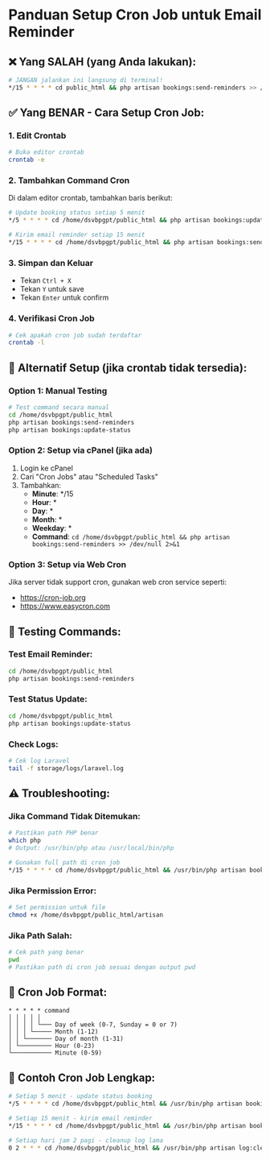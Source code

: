 # Panduan Setup Cron Job untuk Email Reminder

## ❌ **Yang SALAH (yang Anda lakukan):**
```bash
# JANGAN jalankan ini langsung di terminal!
*/15 * * * * cd public_html && php artisan bookings:send-reminders >> /dev/null 2>&1
```

## ✅ **Yang BENAR - Cara Setup Cron Job:**

### **1. Edit Crontab**
```bash
# Buka editor crontab
crontab -e
```

### **2. Tambahkan Command Cron**
Di dalam editor crontab, tambahkan baris berikut:
```bash
# Update booking status setiap 5 menit
*/5 * * * * cd /home/dsvbpgpt/public_html && php artisan bookings:update-status >> /dev/null 2>&1

# Kirim email reminder setiap 15 menit
*/15 * * * * cd /home/dsvbpgpt/public_html && php artisan bookings:send-reminders >> /dev/null 2>&1
```

### **3. Simpan dan Keluar**
- Tekan `Ctrl + X`
- Tekan `Y` untuk save
- Tekan `Enter` untuk confirm

### **4. Verifikasi Cron Job**
```bash
# Cek apakah cron job sudah terdaftar
crontab -l
```

## 🔧 **Alternatif Setup (jika crontab tidak tersedia):**

### **Option 1: Manual Testing**
```bash
# Test command secara manual
cd /home/dsvbpgpt/public_html
php artisan bookings:send-reminders
php artisan bookings:update-status
```

### **Option 2: Setup via cPanel (jika ada)**
1. Login ke cPanel
2. Cari "Cron Jobs" atau "Scheduled Tasks"
3. Tambahkan:
   - **Minute**: */15
   - **Hour**: *
   - **Day**: *
   - **Month**: *
   - **Weekday**: *
   - **Command**: `cd /home/dsvbpgpt/public_html && php artisan bookings:send-reminders >> /dev/null 2>&1`

### **Option 3: Setup via Web Cron**
Jika server tidak support cron, gunakan web cron service seperti:
- https://cron-job.org
- https://www.easycron.com

## 🧪 **Testing Commands:**

### **Test Email Reminder:**
```bash
cd /home/dsvbpgpt/public_html
php artisan bookings:send-reminders
```

### **Test Status Update:**
```bash
cd /home/dsvbpgpt/public_html
php artisan bookings:update-status
```

### **Check Logs:**
```bash
# Cek log Laravel
tail -f storage/logs/laravel.log
```

## ⚠️ **Troubleshooting:**

### **Jika Command Tidak Ditemukan:**
```bash
# Pastikan path PHP benar
which php
# Output: /usr/bin/php atau /usr/local/bin/php

# Gunakan full path di cron job
*/15 * * * * cd /home/dsvbpgpt/public_html && /usr/bin/php artisan bookings:send-reminders >> /dev/null 2>&1
```

### **Jika Permission Error:**
```bash
# Set permission untuk file
chmod +x /home/dsvbpgpt/public_html/artisan
```

### **Jika Path Salah:**
```bash
# Cek path yang benar
pwd
# Pastikan path di cron job sesuai dengan output pwd
```

## 📝 **Cron Job Format:**
```
* * * * * command
│ │ │ │ │
│ │ │ │ └─── Day of week (0-7, Sunday = 0 or 7)
│ │ │ └───── Month (1-12)
│ │ └─────── Day of month (1-31)
│ └───────── Hour (0-23)
└─────────── Minute (0-59)
```

## 🎯 **Contoh Cron Job Lengkap:**
```bash
# Setiap 5 menit - update status booking
*/5 * * * * cd /home/dsvbpgpt/public_html && /usr/bin/php artisan bookings:update-status >> /dev/null 2>&1

# Setiap 15 menit - kirim email reminder
*/15 * * * * cd /home/dsvbpgpt/public_html && /usr/bin/php artisan bookings:send-reminders >> /dev/null 2>&1

# Setiap hari jam 2 pagi - cleanup log lama
0 2 * * * cd /home/dsvbpgpt/public_html && /usr/bin/php artisan log:clear >> /dev/null 2>&1
```
